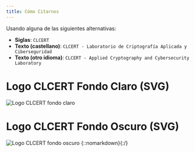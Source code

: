 ```yaml
---
title: Cómo Citarnos
---
```


Usando alguna de las siguientes alternativas:

* **Siglas**: `CLCERT`
* **Texto (castellano)**: `CLCERT - Laboratorio de Criptografía Aplicada y Ciberseguridad`
* **Texto (otro idioma)**: `CLCERT - Applied Cryptography and Cybersecurity Laboratory`

# Logo CLCERT Fondo Claro (SVG)

![Logo CLCERT fondo claro](/img/logo.svg)

# Logo CLCERT Fondo Oscuro (SVG)

![Logo CLCERT fondo oscuro](/img/logo_dark.svg)
{::nomarkdown}</div>{:/}
